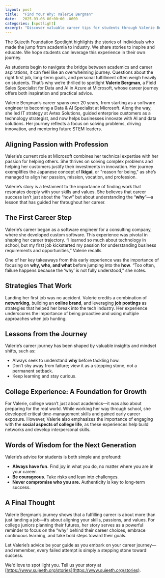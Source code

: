 ```yaml
---
layout: post
title:  "Find Your Why: Valerie Bergman"
date:   2025-03-06 00:00:00 -0600
categories: [spotlight]
excerpt: "Discover valuable career tips for students through Valerie Bergman's inspiring journey from software engineer to Microsoft Field Sales Specialist. Learn how aligning passion with profession, strategic networking, and continuous learning can help you navigate your career path. Get practical advice on building experience, embracing challenges, and staying authentic."
---
```

The Sujeeth Foundation Spotlight highlights the stories of individuals who made the jump from academia to industry.  We share stories to inspire and educate.  We hope students can leverage this experience in their own journey.

As students begin to navigate the bridge between academics and career aspirations, it can feel like an overwhelming journey. Questions about the right first job, long-term goals, and personal fulfillment often weigh heavily on students. That’s why we’re thrilled to spotlight **Valerie Bergman**, a Field Sales Specialist for Data and AI in Azure at Microsoft, whose career journey offers both inspiration and practical advice.
 
Valerie Bergman’s career spans over 20 years, from starting as a software engineer to becoming a Data & AI Specialist at Microsoft. Along the way, she led IT strategy at Avtex Solutions, guided enterprise customers as a technology strategist, and now helps businesses innovate with AI and data solutions. Her journey reflects a focus on solving problems, driving innovation, and mentoring future STEM leaders.
 
## Aligning Passion with Profession
Valerie’s current role at Microsoft combines her technical expertise with her passion for helping others. She thrives on solving complex problems and helping her customers justify their investments in innovation. Her journey exemplifies the Japanese concept of **Ikigai**, or "reason for being," as she’s managed to align her passion, mission, vocation, and profession.
 
Valerie’s story is a testament to the importance of finding work that resonates deeply with your skills and values. She believes that career success isn’t just about the “how” but about understanding the “**why**”—a lesson that has guided her throughout her career.
 
## The First Career Step
Valerie’s career began as a software engineer for a consulting company, where she developed custom software. This experience was pivotal in shaping her career trajectory. “I learned so much about technology in school, but my first job kickstarted my passion for understanding business requirements and opportunities,” Valerie recalls.

One of her key takeaways from this early experience was the importance of focusing on **why, who, and what** before jumping into the **how**. “Too often, failure happens because the ‘why’ is not fully understood,” she notes.
 
## Strategies That Work
Landing her first job was no accident. Valerie credits a combination of **networking**, building an **online brand**, and leveraging **job postings** as strategies that helped her break into the tech industry. Her experience underscores the importance of being proactive and using multiple approaches when job hunting.
 
## Lessons from the Journey
Valerie’s career journey has been shaped by valuable insights and mindset shifts, such as:
- Always seek to understand **why** before tackling how.
- Don’t shy away from failure; view it as a stepping stone, not a permanent setback.
- Keep learning and stay curious.
 
## College Experience: A Foundation for Growth
For Valerie, college wasn’t just about academics—it was also about preparing for the real world. While working her way through school, she developed critical time-management skills and gained early career exposure. However, Valerie also emphasizes the importance of engaging with the **social aspects of college life**, as these experiences help build networks and develop interpersonal skills.
 
## Words of Wisdom for the Next Generation
Valerie’s advice for students is both simple and profound:
- **Always have fun.** Find joy in what you do, no matter where you are in your career.
- **Be courageous.** Take risks and lean into challenges.
- **Never compromise who you are.** Authenticity is key to long-term success.
 
## A Final Thought
Valerie Bergman’s journey shows that a fulfilling career is about more than just landing a job—it’s about aligning your skills, passions, and values. For college juniors planning their futures, her story serves as a powerful reminder to focus on the “why” behind their career choices, embrace continuous learning, and take bold steps toward their goals.
 
Let Valerie’s advice be your guide as you embark on your career journey—and remember, every failed attempt is simply a stepping stone toward success.

We'd love to spot light you.  Tell us your story at [https://www.sujeeth.org/stories](https://www.sujeeth.org/stories).
